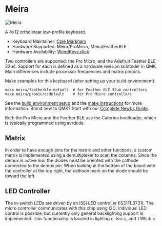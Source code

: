 # Meira

![Meira](https://i.imgur.com/kF4MFlWh.jpeg)

A 4x12 ortholinear low-profile keyboard.

* Keyboard Maintainer: [Cole Markham](https://github.com/colemarkham)
* Hardware Supported: Meira/ProMicro, Meira/FeatherBLE
* Hardware Availability: [WoodKeys.click](https://woodkeys.click/meira)

Two controllers are supported: the Pro Micro, and the Adafruit Feather BLE 32u4. Support for each is defined as a hardware revision subfolder in QMK. Main differences include processor frequencies and matrix pinouts.

Make examples for this keyboard (after setting up your build environment):

    make meira/featherble:default  # for Feather BLE 32u4 controllers
    make meira/promicro:default    # for Pro Micro controllers

See the [build environment setup](https://docs.qmk.fm/#/getting_started_build_tools) and the [make instructions](https://docs.qmk.fm/#/getting_started_make_guide) for more information. Brand new to QMK? Start with our [Complete Newbs Guide](https://docs.qmk.fm/#/newbs).

Both the Pro Micro and the Feather BLE use the Caterina bootloader, which is typically programmed using avrdude.

## Matrix

In order to have enough pins for the matrix and other functions, a custom matrix is implemented using a demultiplexer to scan the columns. Since the demux is active low, the diodes must be oriented with the cathode connected to the demux pin. When looking at the bottom of the board with the controller at the top right, the cathode mark on the diode should be toward the left.

## LED Controller

The in-switch LEDs are driven by an ISSI LED controller (IS31FL3731). The micro controller communicates with this chip using I2C. Individual LED control is possible, but currently only general backlighting support is implemented. This functionality is located in lighting.c, issi.c, and TWILib.c.
